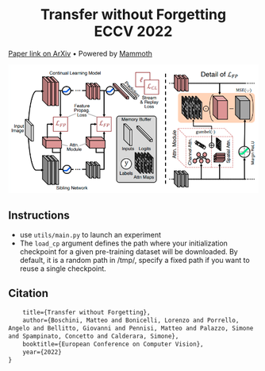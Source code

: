 <h1 align="center">
Transfer without Forgetting<br/>ECCV 2022
</h1>

[Paper link on ArXiv](https://arxiv.org/pdf/2206.00388.pdf) • Powered by [Mammoth](https://github.com/aimagelab/mammoth)

<p align="center">
  <img  src=".github/model.png" alt="Wroom">
</p>

## Instructions

- use `utils/main.py` to launch an experiment
- The `load_cp` argument defines the path where your initialization checkpoint for a given pre-training dataset will be downloaded. By default, it is a random path in /tmp/, specify a fixed path if you want to reuse a single checkpoint.

## Citation

```@inproceedings{boschini2022transfer,
    title={Transfer without Forgetting},
    author={Boschini, Matteo and Bonicelli, Lorenzo and Porrello, Angelo and Bellitto, Giovanni and Pennisi, Matteo and Palazzo, Simone and Spampinato, Concetto and Calderara, Simone},
    booktitle={European Conference on Computer Vision},
    year={2022}
}
```